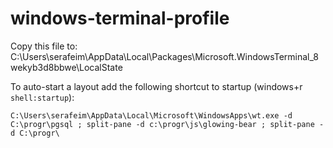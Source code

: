 # windows-terminal-profile

Copy this file to: C:\Users\serafeim\AppData\Local\Packages\Microsoft.WindowsTerminal_8wekyb3d8bbwe\LocalState


To auto-start a layout add the following shortcut to startup (windows+r `shell:startup`):

```
C:\Users\serafeim\AppData\Local\Microsoft\WindowsApps\wt.exe -d C:\progr\pgsql ; split-pane -d c:\progr\js\glowing-bear ; split-pane -d C:\progr\
```
